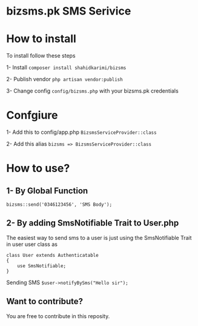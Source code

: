 # bizsms.pk SMS Serivice

# How to install

To install follow these steps

1- Install `composer install shahidkarimi/bizsms`

2- Publish vendor `php artisan vendor:publish`

3- Change config `config/bizsms.php` with your bizsms.pk credentials


# Confgiure

1- Add this to config/app.php `BizsmsServiceProvider::class`

2- Add this alias `bizsms => BizsmsServiceProvider::class`

# How to use?
## 1- By Global Function

`bizsms::send('0346123456', 'SMS Body');`

## 2- By adding SmsNotifiable Trait to User.php
The easiest way to send sms to a user is just using the SmsNotifiable Trait in user user class as 

```
class User extends Authenticatable
{
    use SmsNotifiable;
}
```

Sending SMS
`$user->notifyBySms("Hello sir");`

## Want to contribute?
You are free to contribute in this reposity.
